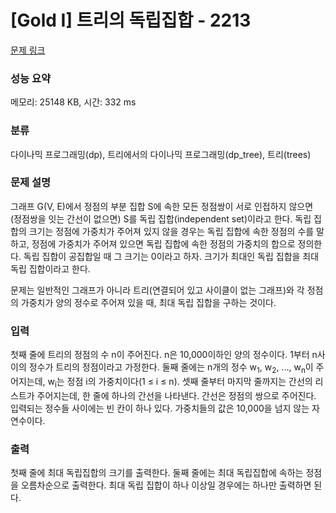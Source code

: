 # [Gold I] 트리의 독립집합 - 2213 

[문제 링크](https://www.acmicpc.net/problem/2213) 

### 성능 요약

메모리: 25148 KB, 시간: 332 ms

### 분류

다이나믹 프로그래밍(dp), 트리에서의 다이나믹 프로그래밍(dp_tree), 트리(trees)

### 문제 설명

<p>그래프 G(V, E)에서 정점의 부분 집합 S에 속한 모든 정점쌍이 서로 인접하지 않으면 (정점쌍을 잇는 간선이 없으면) S를 독립 집합(independent set)이라고 한다. 독립 집합의 크기는 정점에 가중치가 주어져 있지 않을 경우는 독립 집합에 속한 정점의 수를 말하고, 정점에 가중치가 주어져 있으면 독립 집합에 속한 정점의 가중치의 합으로 정의한다. 독립 집합이 공집합일 때 그 크기는 0이라고 하자. 크기가 최대인 독립 집합을 최대 독립 집합이라고 한다.</p>

<p>문제는 일반적인 그래프가 아니라 트리(연결되어 있고 사이클이 없는 그래프)와 각 정점의 가중치가 양의 정수로 주어져 있을 때, 최대 독립 집합을 구하는 것이다.</p>

### 입력 

 <p>첫째 줄에 트리의 정점의 수 n이 주어진다. n은 10,000이하인 양의 정수이다. 1부터 n사이의 정수가 트리의 정점이라고 가정한다. 둘째 줄에는 n개의 정수 w<sub>1</sub>, w<sub>2</sub>, ..., w<sub>n</sub>이 주어지는데, w<sub>i</sub>는 정점 i의 가중치이다(1 ≤ i ≤ n). 셋째 줄부터 마지막 줄까지는 간선의 리스트가 주어지는데, 한 줄에 하나의 간선을 나타낸다. 간선은 정점의 쌍으로 주어진다. 입력되는 정수들 사이에는 빈 칸이 하나 있다. 가중치들의 값은 10,000을 넘지 않는 자연수이다.</p>

### 출력 

 <p>첫째 줄에 최대 독립집합의 크기를 출력한다. 둘째 줄에는 최대 독립집합에 속하는 정점을 오름차순으로 출력한다. 최대 독립 집합이 하나 이상일 경우에는 하나만 출력하면 된다.</p>

